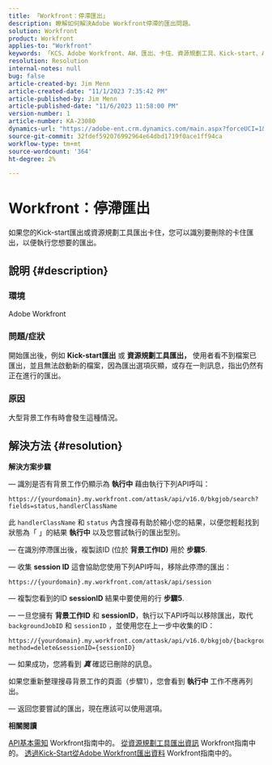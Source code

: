```yaml
---
title: 「Workfront：停滯匯出」
description: 瞭解如何解決Adobe Workfront停滯的匯出問題。
solution: Workfront
product: Workfront
applies-to: "Workfront"
keywords: 「KCS、Adobe Workfront、AW、匯出、卡住、資源規劃工具、Kick-start、API、疑難排解」
resolution: Resolution
internal-notes: null
bug: false
article-created-by: Jim Menn
article-created-date: "11/1/2023 7:35:42 PM"
article-published-by: Jim Menn
article-published-date: "11/6/2023 11:58:00 PM"
version-number: 1
article-number: KA-23080
dynamics-url: "https://adobe-ent.crm.dynamics.com/main.aspx?forceUCI=1&pagetype=entityrecord&etn=knowledgearticle&id=f76869d7-ed78-ee11-8179-6045bd006268"
source-git-commit: 32fdef592076992964e64dbd1719f0ace1ff94ca
workflow-type: tm+mt
source-wordcount: '364'
ht-degree: 2%

---
```


# Workfront：停滯匯出


如果您的Kick-start匯出或資源規劃工具匯出卡住，您可以識別要刪除的卡住匯出，以便執行您想要的匯出。

## 說明 {#description}


### 環境

Adobe Workfront



### 問題/症狀

開始匯出後，例如 <b>Kick-start匯出</b> 或 <b>資源規劃工具匯出，</b> 使用者看不到檔案已匯出，並且無法啟動新的檔案，因為匯出選項灰顯，或存在一則訊息，指出仍然有正在進行的匯出。



### 原因

大型背景工作有時會發生這種情況。


## 解決方法 {#resolution}


<b>解決方案步驟</b>



 — 識別是否有背景工作仍顯示為 <b>執行中</b> 藉由執行下列API呼叫：


```
https://{yourdomain}.my.workfront.com/attask/api/v16.0/bkgjob/search?fields=status,handlerClassName
```




此 `handlerClassName` 和 `status` 內含搜尋有助於縮小您的結果，以便您輕鬆找到狀態為「 」的結果 <b>執行中</b> 以及您嘗試執行的匯出型別。

 — 在識別停滯匯出後，複製該ID (位於 <b>背景工作ID)</b> 用於 <b>步驟5</b>.

 — 收集 <b>session ID</b> 這會協助您使用下列API呼叫，移除此停滯的匯出：


```
https://{yourdomain}.my.workfront.com/attask/api/session
```




 — 複製您看到的ID <b>sessionID</b> 結果中要使用的行 <b>步驟5</b>.

 — 一旦您擁有 <b>背景工作ID</b> 和 <b>sessionID</b>，執行以下API呼叫以移除匯出，取代 `backgroundJobID` 和 `sessionID` ，並使用您在上一步中收集的ID：


```
https://{yourdomain}.my.workfront.com/attask/api/v16.0/bkgjob/{backgroundJobID}?method=delete&sessionID={sessionID}
```




 — 如果成功，您將看到 <b>*真</b>* 確認已刪除的訊息。

如果您重新整理搜尋背景工作的頁面（步驟1），您會看到 <b>執行中</b> 工作不應再列出。

 — 返回您要嘗試的匯出，現在應該可以使用選項。



<b>相關閱讀</b>

[API基本需知](https://experienceleague.adobe.com/docs/workfront/using/adobe-workfront-api/api-general-information/api-basics.html) Workfront指南中的。
[從資源規劃工具匯出資訊](https://experienceleague.adobe.com/docs/workfront/using/manage-resources/resource-planning-in-adobe-workfront/export-resource-planner.html) Workfront指南中的。
[透過Kick-Start從Adobe Workfront匯出資料](https://experienceleague.adobe.com/docs/workfront/using/administration-and-setup/manage-wf/kick-starts/export-data-from-wf-via-kick-starts.html) Workfront指南中的。
